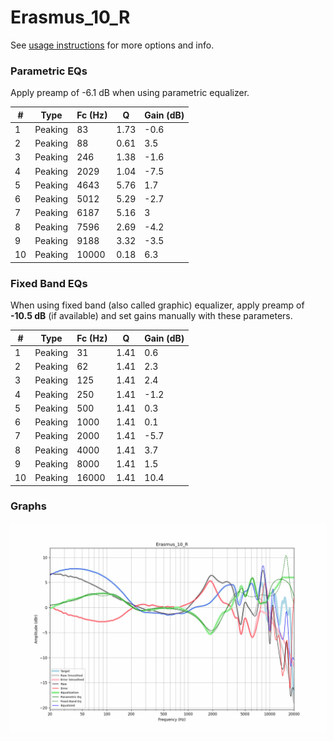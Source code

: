 # Erasmus_10_R
See [usage instructions](https://github.com/jaakkopasanen/AutoEq#usage) for more options and info.

### Parametric EQs
Apply preamp of -6.1 dB when using parametric equalizer.

|   # | Type    |   Fc (Hz) |    Q |   Gain (dB) |
|-----|---------|-----------|------|-------------|
|   1 | Peaking |        83 | 1.73 |        -0.6 |
|   2 | Peaking |        88 | 0.61 |         3.5 |
|   3 | Peaking |       246 | 1.38 |        -1.6 |
|   4 | Peaking |      2029 | 1.04 |        -7.5 |
|   5 | Peaking |      4643 | 5.76 |         1.7 |
|   6 | Peaking |      5012 | 5.29 |        -2.7 |
|   7 | Peaking |      6187 | 5.16 |         3   |
|   8 | Peaking |      7596 | 2.69 |        -4.2 |
|   9 | Peaking |      9188 | 3.32 |        -3.5 |
|  10 | Peaking |     10000 | 0.18 |         6.3 |

### Fixed Band EQs
When using fixed band (also called graphic) equalizer, apply preamp of **-10.5 dB** (if available) and set gains manually with these parameters.

|   # | Type    |   Fc (Hz) |    Q |   Gain (dB) |
|-----|---------|-----------|------|-------------|
|   1 | Peaking |        31 | 1.41 |         0.6 |
|   2 | Peaking |        62 | 1.41 |         2.3 |
|   3 | Peaking |       125 | 1.41 |         2.4 |
|   4 | Peaking |       250 | 1.41 |        -1.2 |
|   5 | Peaking |       500 | 1.41 |         0.3 |
|   6 | Peaking |      1000 | 1.41 |         0.1 |
|   7 | Peaking |      2000 | 1.41 |        -5.7 |
|   8 | Peaking |      4000 | 1.41 |         3.7 |
|   9 | Peaking |      8000 | 1.41 |         1.5 |
|  10 | Peaking |     16000 | 1.41 |        10.4 |

### Graphs
![](./Erasmus_10_R.png)
